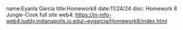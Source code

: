 name:Eyanla Garcia
title:Homework8
date:11/24/24
disc: Homework 8 Jungle-Cook full site
web4: https://in-info-web4.luddy.indianapolis.iu.edu/~eygarcia/Homework8/index.html
